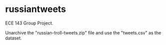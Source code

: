 # russiantweets
ECE 143 Group Project. 

Unarchive the "russian-troll-tweets.zip" file and use the "tweets.csv" as the dataset.
